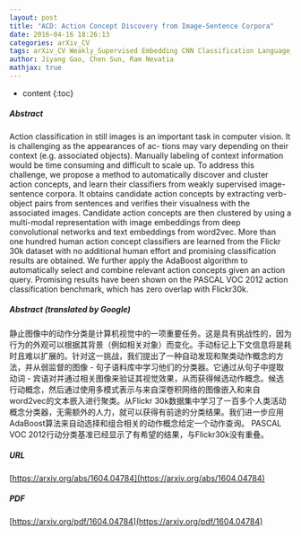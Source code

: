 ```yaml
---
layout: post
title: "ACD: Action Concept Discovery from Image-Sentence Corpora"
date: 2016-04-16 18:26:13
categories: arXiv_CV
tags: arXiv_CV Weakly_Supervised Embedding CNN Classification Language_Model
author: Jiyang Gao, Chen Sun, Ram Nevatia
mathjax: true
---
```


* content
{:toc}

##### Abstract
Action classification in still images is an important task in computer vision. It is challenging as the appearances of ac- tions may vary depending on their context (e.g. associated objects). Manually labeling of context information would be time consuming and difficult to scale up. To address this challenge, we propose a method to automatically discover and cluster action concepts, and learn their classifiers from weakly supervised image-sentence corpora. It obtains candidate action concepts by extracting verb-object pairs from sentences and verifies their visualness with the associated images. Candidate action concepts are then clustered by using a multi-modal representation with image embeddings from deep convolutional networks and text embeddings from word2vec. More than one hundred human action concept classifiers are learned from the Flickr 30k dataset with no additional human effort and promising classification results are obtained. We further apply the AdaBoost algorithm to automatically select and combine relevant action concepts given an action query. Promising results have been shown on the PASCAL VOC 2012 action classification benchmark, which has zero overlap with Flickr30k.

##### Abstract (translated by Google)
静止图像中的动作分类是计算机视觉中的一项重要任务。这是具有挑战性的，因为行为的外观可以根据其背景（例如相关对象）而变化。手动标记上下文信息将是耗时且难以扩展的。针对这一挑战，我们提出了一种自动发现和聚类动作概念的方法，并从弱监督的图像 - 句子语料库中学习他们的分类器。它通过从句子中提取动词 - 宾语对并通过相关图像来验证其视觉效果，从而获得候选动作概念。候选行动概念，然后通过使用多模式表示与来自深卷积网络的图像嵌入和来自word2vec的文本嵌入进行聚类。从Flickr 30k数据集中学习了一百多个人类活动概念分类器，无需额外的人力，就可以获得有前途的分类结果。我们进一步应用AdaBoost算法来自动选择和组合相关的动作概念给定一个动作查询。 PASCAL VOC 2012行动分类基准已经显示了有希望的结果，与Flickr30k没有重叠。

##### URL
[https://arxiv.org/abs/1604.04784](https://arxiv.org/abs/1604.04784)

##### PDF
[https://arxiv.org/pdf/1604.04784](https://arxiv.org/pdf/1604.04784)

